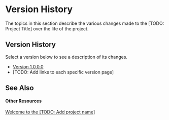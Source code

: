 # Version History

The topics in this section describe the various changes made to the [TODO: Project Title] over the life of the project.



## Version History

Select a version below to see a description of its changes.
&nbsp;<ul><li><a href="7eb38cfc-0a6e-4db5-a7d7-14d63853d2eb.md">Version 1.0.0.0</a></li><li>
[TODO: Add links to each specific version page]</li></ul>

## See Also


#### Other Resources
<a href="2de88a28-9f64-4de4-ae39-0f847e4339d1.md">Welcome to the [TODO: Add project name]</a><br />